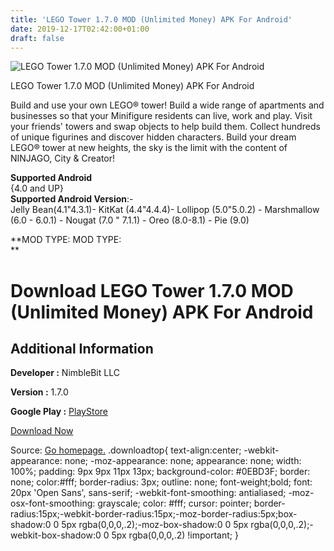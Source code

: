 ```yaml
---
title: 'LEGO Tower 1.7.0 MOD (Unlimited Money) APK For Android'
date: 2019-12-17T02:42:00+01:00
draft: false
---
```


![LEGO Tower 1.7.0 MOD (Unlimited Money) APK For Android](https://i0.wp.com/apkhome.net/wp-content/uploads/2019/11/LEGO-Tower-1.7.0-MOD-Unlimited-Money.png "LEGO Tower 1.7.0 MOD (Unlimited Money) APK For Android")

  

LEGO Tower 1.7.0 MOD (Unlimited Money) APK For Android

Build and use your own LEGO® tower! Build a wide range of apartments and businesses so that your Minifigure residents can live, work and play. Visit your friends' towers and swap objects to help build them. Collect hundreds of unique figurines and discover hidden characters. Build your dream LEGO® tower at new heights, the sky is the limit with the content of NINJAGO, City & Creator!

**Supported Android**  
{4.0 and UP}  
**Supported Android Version**:-  
Jelly Bean(4.1"4.3.1)- KitKat (4.4"4.4.4)- Lollipop (5.0"5.0.2) - Marshmallow (6.0 - 6.0.1) - Nougat (7.0 " 7.1.1) - Oreo (8.0-8.1) - Pie (9.0)

**MOD TYPE: MOD TYPE:  
**

Download LEGO Tower 1.7.0 MOD (Unlimited Money) APK For Android
===============================================================

Additional Information
----------------------

**Developer :** NimbleBit LLC

**Version :** 1.7.0

**Google Play :** [PlayStore](https://play.google.com/store/apps/details?id=com.nimblebit.legotower)

  

[Download Now](https://store4app.co/post/lego-tower-1-7-0-mod-unlimited-money-apk-for-android_1574537208)

  
Source: [Go homepage.](https://store4app.co/post/lego-tower-1-7-0-mod-unlimited-money-apk-for-android_1574537208) .downloadtop{ text-align:center; -webkit-appearance: none; -moz-appearance: none; appearance: none; width: 100%; padding: 9px 9px 11px 13px; background-color: #0EBD3F; border: none; color:#fff; border-radius: 3px; outline: none; font-weight;bold; font: 20px 'Open Sans', sans-serif; -webkit-font-smoothing: antialiased; -moz-osx-font-smoothing: grayscale; color: #fff; cursor: pointer; border-radius:15px;-webkit-border-radius:15px;-moz-border-radius:5px;box-shadow:0 0 5px rgba(0,0,0,.2);-moz-box-shadow:0 0 5px rgba(0,0,0,.2);-webkit-box-shadow:0 0 5px rgba(0,0,0,.2) !important; }